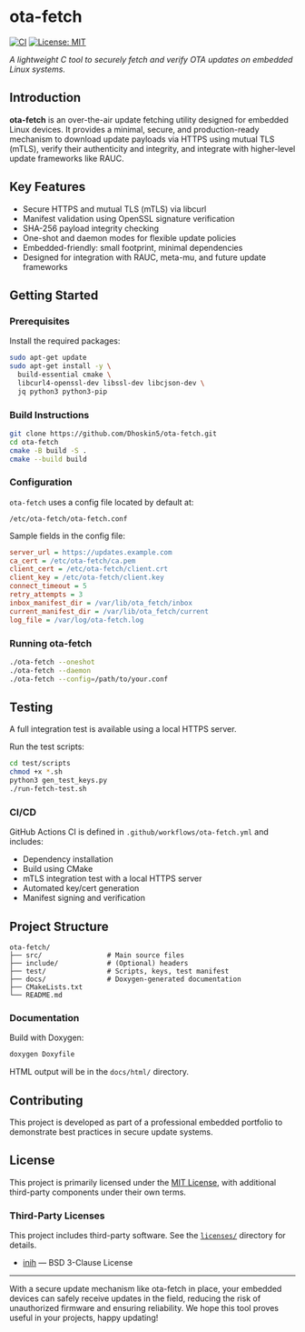 # ota-fetch

[![CI](https://github.com/Dhoskin5/ota-fetch/actions/workflows/ci.yml/badge.svg)](https://github.com/Dhoskin5/ota-fetch/actions/workflows/ci.yml)
[![License: MIT](https://img.shields.io/badge/license-MIT-blue.svg)](LICENSE)

*A lightweight C tool to securely fetch and verify OTA updates on embedded Linux systems.*

## Introduction

**ota-fetch** is an over-the-air update fetching utility designed for embedded Linux devices. It provides a minimal, secure, and production-ready mechanism to download update payloads via HTTPS using mutual TLS (mTLS), verify their authenticity and integrity, and integrate with higher-level update frameworks like RAUC.

## Key Features

- Secure HTTPS and mutual TLS (mTLS) via libcurl
- Manifest validation using OpenSSL signature verification
- SHA-256 payload integrity checking
- One-shot and daemon modes for flexible update policies
- Embedded-friendly: small footprint, minimal dependencies
- Designed for integration with RAUC, meta-mu, and future update frameworks

## Getting Started

### Prerequisites

Install the required packages:

```bash
sudo apt-get update
sudo apt-get install -y \
  build-essential cmake \
  libcurl4-openssl-dev libssl-dev libcjson-dev \
  jq python3 python3-pip
```

### Build Instructions

```bash
git clone https://github.com/Dhoskin5/ota-fetch.git
cd ota-fetch
cmake -B build -S .
cmake --build build
```

### Configuration

`ota-fetch` uses a config file located by default at:

```
/etc/ota-fetch/ota-fetch.conf
```

Sample fields in the config file:

```ini
server_url = https://updates.example.com
ca_cert = /etc/ota-fetch/ca.pem
client_cert = /etc/ota-fetch/client.crt
client_key = /etc/ota-fetch/client.key
connect_timeout = 5
retry_attempts = 3
inbox_manifest_dir = /var/lib/ota_fetch/inbox
current_manifest_dir = /var/lib/ota_fetch/current
log_file = /var/log/ota-fetch.log
```

### Running ota-fetch

```bash
./ota-fetch --oneshot
./ota-fetch --daemon
./ota-fetch --config=/path/to/your.conf
```

## Testing

A full integration test is available using a local HTTPS server.

Run the test scripts:

```bash
cd test/scripts
chmod +x *.sh
python3 gen_test_keys.py
./run-fetch-test.sh
```

### CI/CD

GitHub Actions CI is defined in `.github/workflows/ota-fetch.yml` and includes:

- Dependency installation
- Build using CMake
- mTLS integration test with a local HTTPS server
- Automated key/cert generation
- Manifest signing and verification

## Project Structure

```
ota-fetch/
├── src/                # Main source files
├── include/            # (Optional) headers
├── test/               # Scripts, keys, test manifest
├── docs/               # Doxygen-generated documentation
├── CMakeLists.txt
└── README.md
```

### Documentation

Build with Doxygen:

```bash
doxygen Doxyfile
```

HTML output will be in the `docs/html/` directory.

## Contributing

This project is developed as part of a professional embedded portfolio to demonstrate best practices in secure update systems.

## License

This project is primarily licensed under the [MIT License](LICENSE),
with additional third-party components under their own terms.

### Third-Party Licenses

This project includes third-party software. See the [`licenses/`](licenses/) directory for details.

- [inih](https://github.com/benhoyt/inih) — BSD 3-Clause License

---

With a secure update mechanism like ota-fetch in place, your embedded devices can safely receive updates in the field, reducing the risk of unauthorized firmware and ensuring reliability. We hope this tool proves useful in your projects, happy updating!
